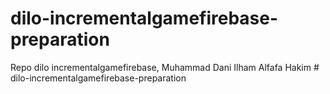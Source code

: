 # dilo-incrementalgamefirebase-preparation
 Repo dilo incrementalgamefirebase, Muhammad Dani Ilham Alfafa Hakim
#   d i l o - i n c r e m e n t a l g a m e f i r e b a s e - p r e p a r a t i o n  
 
